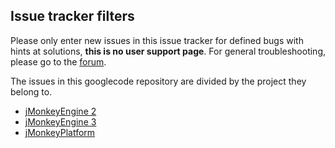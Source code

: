 ## Issue tracker filters ##

Please only enter new issues in this issue tracker for defined bugs with hints at solutions, **this is no user support page**. For general troubleshooting, please go to the [forum](http://jmonkeyengine.com/forum).

The issues in this googlecode repository are divided by the project they belong to.

  * [jMonkeyEngine 2](http://code.google.com/p/jmonkeyengine/issues/list?can=2&q=label%3AProduct-jME2)
  * [jMonkeyEngine 3](http://code.google.com/p/jmonkeyengine/issues/list?can=2&q=label%3AProduct-jME3)
  * [jMonkeyPlatform](http://code.google.com/p/jmonkeyengine/issues/list?can=2&q=label%3AProduct-Platform)